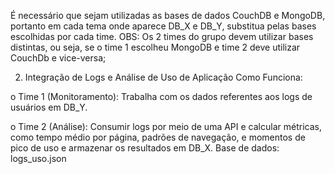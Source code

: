 É necessário que sejam utilizadas as bases de dados CouchDB e MongoDB, portanto em cada
tema onde aparece DB_X e DB_Y, substitua pelas bases escolhidas por cada time. OBS: Os 2
times do grupo devem utilizar bases distintas, ou seja, se o time 1 escolheu MongoDB e time 2
deve utilizar CouchDb e vice-versa;

2. Integração de Logs e Análise de Uso de Aplicação
Como Funciona:

o Time 1 (Monitoramento): Trabalha com os dados referentes aos logs de usuários
em DB_Y.

o Time 2 (Análise): Consumir logs por meio de uma API e calcular métricas, como
tempo médio por página, padrões de navegação, e momentos de pico de uso e
armazenar os resultados em DB_X.
Base de dados: logs_uso.json